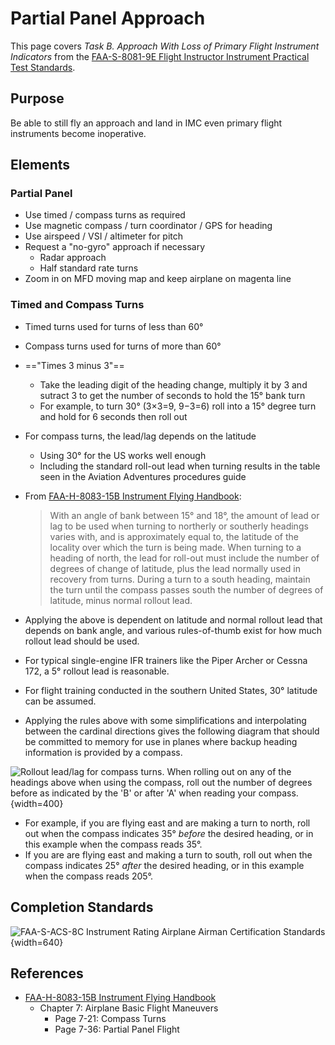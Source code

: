 # Partial Panel Approach

This page covers *Task B. Approach With Loss of Primary Flight Instrument Indicators* from the [FAA-S-8081-9E Flight Instructor Instrument Practical Test Standards](https://www.faa.gov/training_testing/testing/acs/cfi_instrument_pts_9.pdf).

## Purpose

Be able to still fly an approach and land in IMC even primary flight instruments become inoperative.

## Elements

### Partial Panel

* Use timed / compass turns as required
* Use magnetic compass / turn coordinator / GPS for heading
* Use airspeed / VSI / altimeter for pitch
* Request a "no-gyro" approach if necessary
  * Radar approach
  * Half standard rate turns
* Zoom in on MFD moving map and keep airplane on magenta line

### Timed and Compass Turns

* Timed turns used for turns of less than 60&#176;
* Compass turns used for turns of more than 60&#176;
* =="Times 3 minus 3"==
  * Take the leading digit of the heading change, multiply it by 3 and sutract 3 to get the number of seconds to hold the 15&#176; bank turn
  * For example, to turn 30&#176; (3&times;3=9, 9&minus;3=6) roll into a 15&#176; degree turn and hold for 6 seconds then roll out
* For compass turns, the lead/lag depends on the latitude
  * Using 30&#176; for the US works well enough
  * Including the standard roll-out lead when turning results in the table seen in the Aviation Adventures procedures guide
* From [FAA-H-8083-15B Instrument Flying Handbook](https://www.faa.gov/sites/faa.gov/files/regulations_policies/handbooks_manuals/aviation/FAA-H-8083-15B.pdf):

    > With an angle of bank between 15&#176; and 18&#176;, the amount of lead or lag to be used when turning to northerly or southerly headings varies with, and is approximately equal to, the latitude of the locality over which the turn is being made. When turning to a heading of north, the lead for roll-out must include the number of degrees of change of latitude, plus the lead normally used in recovery from turns. During a turn to a south heading, maintain the turn until the compass passes south the number of degrees of latitude, minus normal rollout lead.

* Applying the above is dependent on latitude and normal rollout lead that depends on bank angle, and various rules-of-thumb exist for how much rollout lead should be used.
* For typical single-engine IFR trainers like the Piper Archer or Cessna 172, a 5&#176; rollout lead is reasonable.
* For flight training conducted in the southern United States, 30&#176; latitude can be assumed.
* Applying the rules above with some simplifications and interpolating between the cardinal directions gives the following diagram that should be committed to memory for use in planes where backup heading information is provided by a compass.

![Rollout lead/lag for compass turns. When rolling out on any of the headings above when using the compass, roll out the number of degrees before as indicated by the 'B' or after 'A' when reading your compass.](/img/compass-turns.png){width=400}

* For example, if you are flying east and are making a turn to north, roll out when the compass indicates 35&#176; *before* the desired heading, or in this example when the compass reads 35&#176;.
* If you are are flying east and making a turn to south, roll out when the compass indicates 25&#176; *after* the desired heading, or in this example when the compass reads 205&#176;.

## Completion Standards

![[FAA-S-ACS-8C Instrument Rating Airplane Airman Certification Standards](https://www.faa.gov/training_testing/testing/acs/instrument_rating_airplane_acs_8.pdf)](/img/faa-s-acs-8c/faa-s-acs-8c-vii-d-partial-panel-approach.png){width=640}

## References

* [FAA-H-8083-15B Instrument Flying Handbook](https://www.faa.gov/sites/faa.gov/files/regulations_policies/handbooks_manuals/aviation/FAA-H-8083-15B.pdf)
  * Chapter 7: Airplane Basic Flight Maneuvers
    * Page 7-21: Compass Turns
    * Page 7-36: Partial Panel Flight
